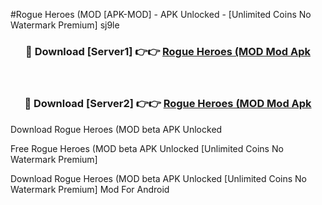 #Rogue Heroes (MOD [APK-MOD] - APK Unlocked - [Unlimited Coins No Watermark Premium] sj9le



<div align="center">

<h3>🔴 Download [Server1] 👉👉 <a href="https://momento.my/?title=Rogue_Heroes_(MOD">Rogue Heroes (MOD Mod Apk</a></h3><br>

<h3>🔴 Download [Server2] 👉👉 <a href="https://momento.my/?title=Rogue_Heroes_(MOD">Rogue Heroes (MOD Mod Apk</a></h3>
</div>



Download Rogue Heroes (MOD beta APK Unlocked

Free Rogue Heroes (MOD beta APK Unlocked [Unlimited Coins No Watermark Premium]

Download Rogue Heroes (MOD beta APK Unlocked [Unlimited Coins No Watermark Premium] Mod For Android
